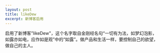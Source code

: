 ```yaml
---
layout: post
title: likeDew
excerpt: 新博客启用
---
```


启用了新博客”likeDew"，这个名字取自金刚经名句“一切有为法，如梦幻泡影，如露亦如电，应作如是观”中的“如露”。做产品和生活一样，要控制自己的欲望，做自己的主人。
